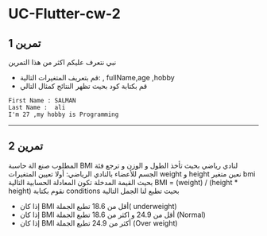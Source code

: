 # UC-Flutter-cw-2
## تمرين 1
نبي نتعرف عليكم اكثر من هذا التمرين
 * قم بتعريف المتغيرات التالية: , fullName,age ,hobby
* قم بكتابة كود بحيث تظهر النتائج كمثال التالي
```
First Name : SALMAN
Last Name :  ali
I'm 27 ,my hobby is Programming
```

_______________________________________________________________________________________________________________________________


## تمرين 2
المطلوب صنع الة حاسبة BMI  لنادي رياضي بحيث تأخذ الطول و الوزن و ترجع فئة الجسم للأعضاء بالنادي الرياضي:
أولا تعيين المتغيرات weight  و height
نعين متغير bmi بحيث القيمة المدخلة تكون المعادلة الحسابية التالية
BMI = (weight) / (height * height)
 نقوم بكتابة conditions بحيث تطبع لنا الجمل التالية 
* إذا كان BMI أقل من 18.6 تطبع الجملة( underweight)
* إذا كان BMI أقل من 24.9 و اكثر من 18.6 تطبع الجملة (Normal)
* إذا كان BMI أكثر من 24.9 تطبع الجملة (Over weight)


